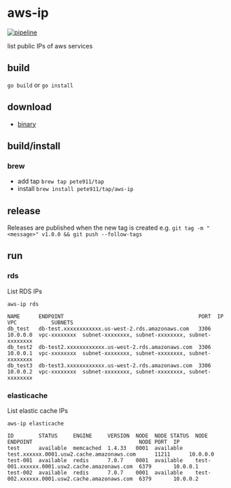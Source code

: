 # aws-ip
[![pipeline](https://github.com/pete911/aws-ip/actions/workflows/pipeline.yml/badge.svg)](https://github.com/pete911/aws-ip/actions/workflows/pipeline.yml)

list public IPs of aws services

## build

`go build` or `go install`

## download

- [binary](https://github.com/pete911/aws-ip/releases)

## build/install

### brew

- add tap `brew tap pete911/tap`
- install `brew install pete911/tap/aws-ip`

## release

Releases are published when the new tag is created e.g.
`git tag -m "<message>" v1.0.0 && git push --follow-tags`

## run

### rds

List RDS IPs

```
aws-ip rds
    
NAME      ENDPOINT                                           PORT  IP        VPC           SUBNETS
db_test   db-test.xxxxxxxxxxxx.us-west-2.rds.amazonaws.com   3306  10.0.0.0  vpc-xxxxxxxx  subnet-xxxxxxxx, subnet-xxxxxxxx, subnet-xxxxxxxx
db_test2  db-test2.xxxxxxxxxxxx.us-west-2.rds.amazonaws.com  3306  10.0.0.1  vpc-xxxxxxxx  subnet-xxxxxxxx, subnet-xxxxxxxx, subnet-xxxxxxxx
db_test3  db-test3.xxxxxxxxxxxx.us-west-2.rds.amazonaws.com  3306  10.0.0.2  vpc-xxxxxxxx  subnet-xxxxxxxx, subnet-xxxxxxxx, subnet-xxxxxxxx
```

### elasticache

List elastic cache IPs

```
aws-ip elasticache

ID        STATUS     ENGINE     VERSION  NODE  NODE STATUS  NODE ENDPOINT                                  NODE PORT  IP
test      available  memcached  1.4.33   0001  available    test.xxxxxx.0001.usw2.cache.amazonaws.com      11211      10.0.0.0
test-001  available  redis      7.0.7    0001  available    test-001.xxxxxx.0001.usw2.cache.amazonaws.com  6379       10.0.0.1
test-002  available  redis      7.0.7    0001  available    test-002.xxxxxx.0001.usw2.cache.amazonaws.com  6379       10.0.0.2
```
